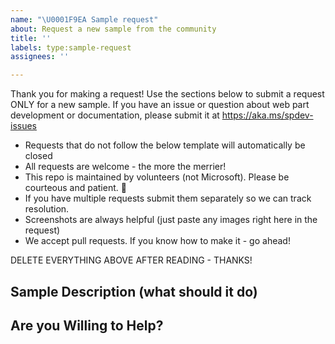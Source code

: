 ```yaml
---
name: "\U0001F9EA Sample request"
about: Request a new sample from the community
title: ''
labels: type:sample-request
assignees: ''

---
```


Thank you for making a request! Use the sections below to submit a request ONLY for a new sample. If you have an issue or question about web part development or documentation, please submit it at https://aka.ms/spdev-issues

- Requests that do not follow the below template will automatically be closed
- All requests are welcome - the more the merrier!
- This repo is maintained by volunteers (not Microsoft). Please be courteous and patient. 🙂
- If you have multiple requests submit them separately so we can track resolution.
- Screenshots are always helpful (just paste any images right here in the request)
- We accept pull requests. If you know how to make it - go ahead!

DELETE EVERYTHING ABOVE AFTER READING - THANKS!

## Sample Description (what should it do)


## Are you Willing to Help?
